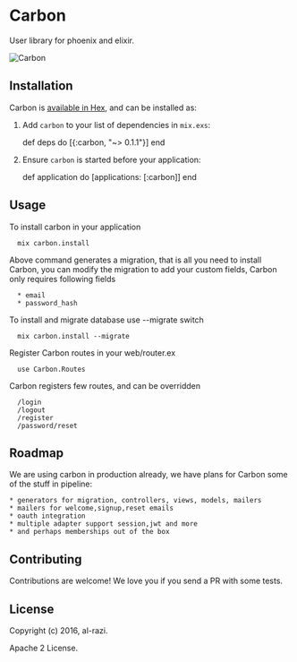 # Carbon

User library for phoenix and elixir.


![Carbon](https://raw.githubusercontent.com/elixirdrops/carbon/master/carbon.png)


## Installation

Carbon is [available in Hex](https://hex.pm/packages/carbon), and can be installed as:

  1. Add `carbon` to your list of dependencies in `mix.exs`:

        def deps do
          [{:carbon, "~> 0.1.1"}]
        end

  2. Ensure `carbon` is started before your application:

        def application do
          [applications: [:carbon]]
        end


## Usage

To install carbon in your application 

      mix carbon.install

  Above command generates a migration, that is all you need to install
  Carbon, you can modify the migration to add your custom fields, 
  Carbon only requires following fields

      * email
      * password_hash

  To install and migrate database use --migrate switch

      mix carbon.install --migrate

  Register Carbon routes in your web/router.ex

      use Carbon.Routes

  Carbon registers few routes, and can be overridden

      /login
      /logout
      /register
      /password/reset


## Roadmap

We are using carbon in production already, we have plans for 
Carbon some of the stuff in pipeline:

    * generators for migration, controllers, views, models, mailers
    * mailers for welcome,signup,reset emails
    * oauth integration
    * multiple adapter support session,jwt and more
    * and perhaps memberships out of the box

## Contributing

Contributions are welcome! We love you if you send a PR with some tests.

## License

Copyright (c) 2016, al-razi.

Apache 2 License.
